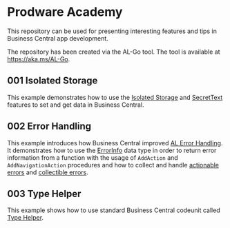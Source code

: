 # Prodware Academy
This repository can be used for presenting interesting features and tips in Business Central app development.

The repository has been created via the AL-Go tool. The tool is available at https://aka.ms/AL-Go.

## 001 Isolated Storage
This example demonstrates how to use the [Isolated Storage](https://learn.microsoft.com/en-us/dynamics365/business-central/dev-itpro/developer/devenv-isolated-storage) and [SecretText](https://learn.microsoft.com/en-us/dynamics365/release-plan/2023wave2/smb/dynamics365-business-central/new-securetext-string-type-store-variable-secrets-that-should-not-be-debugged) features to set and get data in Business Central.

## 002 Error Handling
This example introduces how Business Central improved [AL Error Handling](https://learn.microsoft.com/en-us/dynamics365/business-central/dev-itpro/developer/devenv-al-error-handling). It demonstrates how to use the [ErrorInfo](https://learn.microsoft.com/en-us/dynamics365/business-central/dev-itpro/developer/methods-auto/errorinfo/errorinfo-data-type) data type in order to return error information from a function with the usage of `AddAction` and `AddNavigationAction` procedures and how to collect and handle [actionable errors](https://learn.microsoft.com/en-us/dynamics365/business-central/dev-itpro/developer/devenv-actionable-errors) and [collectible errors](https://learn.microsoft.com/en-us/dynamics365/business-central/dev-itpro/developer/devenv-error-collection).

## 003 Type Helper
This example shows how to use standard Business Central codeunit called [Type Helper](https://learn.microsoft.com/en-us/dynamics365/business-central/application/base-application/codeunit/system.reflection.type-helper).
